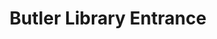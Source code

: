 ---
pid: '55'
_date: between 1934 and 2009
derivativo_link: https://derivativo-3.library.columbia.edu/iiif/2/ldpd:341120/
dlc_link: https://dlc.library.columbia.edu/catalog/cul:tmpg4f4r5z
format: photographs
iiif_json: https://derivativo-3.library.columbia.edu/iiif/2/ldpd:341120/info.json
_name: 
native_jpg: https://derivativo-3.library.columbia.edu/iiif/2/ldpd:341120/full/!768,768/0/native.jpg
shelf_location: Box no. Box 162, Folder no. Folder 13 (Buildings & Grounds - Morningside
  - Butler Library, exterior), Historical Photograph Collection
subjects: Academic libraries; New York (N.Y.); Butler Library
summary: View of Butler Library main entrance, with a Columbia security vehicle and
  a kid in the foreground.
title: Butler Library Entrance
permalink: /photos/55/
layout: photo-page
---